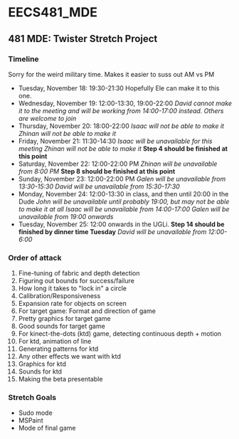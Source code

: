 EECS481_MDE
===========

481 MDE: Twister Stretch Project
--------------------------------

### Timeline
Sorry for the weird military time. Makes it easier to suss out AM vs PM
* Tuesday, November 18: 19:30-21:30
Hopefully Ele can make it to this one.
* Wednesday, November 19: 12:00-13:30, 19:00-22:00
*David cannot make it to the meeting and will be working from 14:00-17:00 instead. Others are welcome to join*
* Thursday, November 20: 18:00-22:00
*Isaac will not be able to make it*
*Zhinan will not be able to make it*
* Friday, November 21: 11:30-14:30
*Isaac will be unavailable for this meeting*
*Zhinan will not be able to make it*
**Step 4 should be finished at this point**
* Saturday, November 22: 12:00-22:00 PM
*Zhinan will be unavailable from 8:00 PM*
**Step 8 should be finished at this point**
* Sunday, November 23: 12:00-22:00 PM
*Galen will be unavailable from 13:30-15:30*
*David will be unavailable from 15:30-17:30*
* Monday, November 24: 12:00-13:30 in class, and then until 20:00 in the Dude
*John will be unavailable until probably 19:00, but may not be able to make it at all*
*Isaac will be unavailable from 14:00-17:00*
*Galen will be unavailable from 19:00 onwards*
* Tuesday, November 25: 12:00 onwards in the UGLi.
**Step 14 should be finished by dinner time Tuesday**
*David will be unavailable from 12:00-6:00*

### Order of attack
1. Fine-tuning of fabric and depth detection
2. Figuring out bounds for success/failure
3. How long it takes to "lock in" a circle
4. Calibration/Responsiveness
5. Expansion rate for objects on screen
6. For target game: Format and direction of game
7. Pretty graphics for target game
8. Good sounds for target game
9. For kinect-the-dots (ktd) game, detecting continuous depth + motion
10. For ktd, animation of line
11. Generating patterns for ktd
12. Any other effects we want with ktd
13. Graphics for ktd
14. Sounds for ktd
15. Making the beta presentable


### Stretch Goals
* Sudo mode
* MSPaint
* Mode of final game
